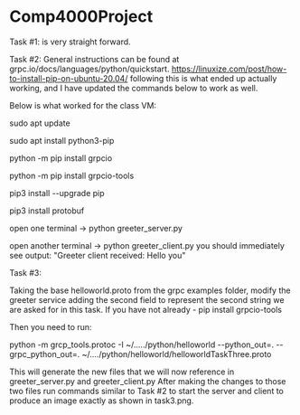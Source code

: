 # Comp4000Project
Task #1: is very straight forward. 

Task #2: General instructions can be found at grpc.io/docs/languages/python/quickstart. 
https://linuxize.com/post/how-to-install-pip-on-ubuntu-20.04/ following this is what ended up actually working, and I have updated the commands below to work as well. 

Below is what worked for the class VM:

sudo apt update

sudo apt install python3-pip

python -m pip install grpcio

python -m pip install grpcio-tools

pip3 install --upgrade pip

pip3 install protobuf

open one terminal 
-> python greeter_server.py

open another terminal 
-> python greeter_client.py
you should immediately see output: "Greeter client received: Hello you"


Task #3: 

Taking the base helloworld.proto from the grpc examples folder,
modify the greeter service adding the second field to represent the second string we are asked for in this task. 
If you have not already - pip install grpcio-tools

Then you need to run: 

python -m grcp_tools.protoc -I ~/...../python/helloworld --python_out=. --grpc_python_out=. ~/..../python/helloworld/helloworldTaskThree.proto

This will generate the new files that we will now reference in greeter_server.py and greeter_client.py
After making the changes to those two files run commands similar to Task #2 to start the server and client to produce an image exactly as shown in task3.png.
